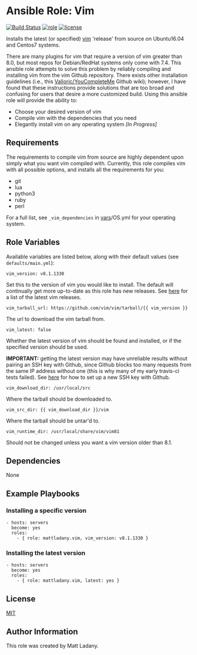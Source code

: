 # Ansible Role: Vim

[![Build Status](https://travis-ci.com/mattladany/ansible-role-vim.svg?branch=master)](https://travis-ci.com/mattladany/ansible-role-vim)
[![role](https://img.shields.io/ansible/role/39137.svg)](https://galaxy.ansible.com/mattladany/vim)
[![license](https://img.shields.io/badge/License-MIT-blue.svg)](https://raw.githubusercontent.com/mattladany/ansible-role-vim/master/LICENSE)

Installs the latest (or specified) [vim](https://www.vim.org/) 'release' from source on Ubuntu16.04 and Centos7 systems.

There are many plugins for vim that require a version of vim greater than 8.0, but most repos for Debian/RedHat systems only come with 7.4. This ansible role attempts to solve this problem by reliably compiling and installing vim from the vim Github repository. There exists other installation guidelines (i.e., this [Valloric/YouCompleteMe](https://github.com/Valloric/YouCompleteMe/wiki/Building-Vim-from-source) Github wiki); however, I have found that these instructions provide solutions that are too broad and confusing for users that desire a more customized build. Using this ansible role will provide the ability to:

- Choose your desired version of vim
- Compile vim with the dependencies that you need
- Elegantly install vim on any operating system _[In Progress]_

## Requirements

The requirements to compile vim from source are highly dependent upon simply what you want vim compiled with. Currently, this role compiles vim with all possible options, and installs all the requirements for you:

- git
- lua
- python3
- ruby
- perl

For a full list, see ```_vim_dependencies``` in [vars](https://github.com/mattladany/ansible-role-vim/tree/master/vars)/OS.yml for your operating system.

## Role Variables

Available variables are listed below, along with their default values (see ```defaults/main.yml```):

```vim_version: v8.1.1330```

Set this to the version of vim you would like to install. The default will continually get more up-to-date as this role has new releases. See [here](https://github.com/vim/vim/releases) for a list of the latest vim releases.

```vim_tarball_url: https://github.com/vim/vim/tarball/{{ vim_version }}```

The url to download the vim tarball from.

```vim_latest: false```

Whether the latest version of vim should be found and installed, or if the specified version should be used.

**IMPORTANT:** getting the latest version may have unreliable results without pairing an SSH key with Github, since Github blocks too many requests from the same IP address without one (this is why many of my early travis-ci tests failed). See [here](https://help.github.com/en/articles/generating-a-new-ssh-key-and-adding-it-to-the-ssh-agent) for how to set up a new SSH key with Github.

```vim_download_dir: /usr/local/src```

Where the tarball should be downloaded to.

```vim_src_dir: {{ vim_download_dir }}/vim```

Where the tarball should be untar'd to.

```vim_runtime_dir: /usr/local/share/vim/vim81```

Should not be changed unless you want a vim version older than 8.1.

## Dependencies

None

## Example Playbooks

### Installing a specific version

```
- hosts: servers
  become: yes
  roles:
    - { role: mattladany.vim, vim_version: v8.1.1330 }
```

### Installing the latest version

```
- hosts: servers
  become: yes
  roles:
    - { role: mattladany.vim, latest: yes }
```

## License

[MIT](https://raw.githubusercontent.com/mattladany/ansible-role-vim/master/LICENSE)

## Author Information

This role was created by Matt Ladany.
